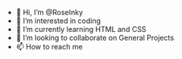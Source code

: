 - 👋 Hi, I’m @RoseInky
- 👀 I’m interested in coding
- 🌱 I’m currently learning HTML and CSS
- 💞️ I’m looking to collaborate on General Projects
- 📫 How to reach me 

<!---
RoseInky/RoseInky is a ✨ special ✨ repository because its `README.md` (this file) appears on your GitHub profile.
You can click the Preview link to take a look at your changes.
--->
